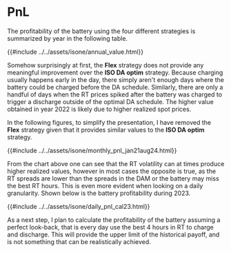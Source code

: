 # PnL

The profitability of the battery using the four different strategies is summarized by year in the following table.

{{#include ../../assets/isone/annual_value.html}}

Somehow surprisingly at first, the **Flex** strategy does not provide any meaningful improvement over the **ISO DA optim** strategy.  Because charging usually happens early in the day, there simply aren't enough days where the battery could be charged before the DA schedule.  Similarly, there are only a handful of days when the RT prices spiked after the battery was charged to trigger a discharge outside of the optimal DA schedule.  The higher value obtained in year 2022 is likely due to higher realized spot prices.  

In the following figures, to simplify the presentation, I have removed the **Flex** strategy given that it provides similar values to the **ISO DA optim** strategy.

{{#include ../../assets/isone/monthly_pnl_jan21aug24.html}}

From the chart above one can see that the RT volatility can at times produce higher realized values, however in most cases the opposite is true, as the RT spreads are lower than the spreads in the DAM or the battery may miss the best RT hours.  This is even more evident when looking on a daily granularity.  Shown below is the battery profitability during 2023.  

{{#include ../../assets/isone/daily_pnl_cal23.html}}

As a next step, I plan to calculate the profitability of the battery assuming a perfect look-back, that is every day use the best 4 hours in RT to charge and discharge.   This will provide the upper limit of the historical payoff, and is not something that can be realistically achieved.   


